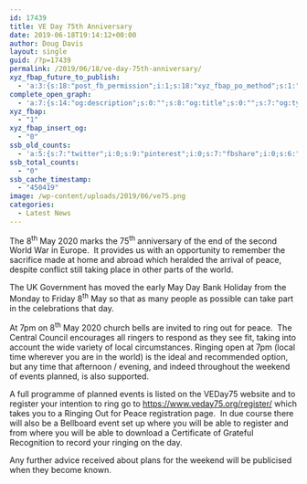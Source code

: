 ```yaml
---
id: 17439
title: VE Day 75th Anniversary
date: 2019-06-18T19:14:12+00:00
author: Doug Davis
layout: single
guid: /?p=17439
permalink: /2019/06/18/ve-day-75th-anniversary/
xyz_fbap_future_to_publish:
  - 'a:3:{s:18:"post_fb_permission";i:1;s:18:"xyz_fbap_po_method";s:1:"2";s:16:"xyz_fbap_message";s:62:"News item added to the CCCBR website: {POST_TITLE} {PERMALINK}";}'
complete_open_graph:
  - 'a:7:{s:14:"og:description";s:0:"";s:8:"og:title";s:0:"";s:7:"og:type";s:0:"";s:12:"twitter:card";s:7:"summary";s:15:"twitter:creator";s:0:"";s:19:"twitter:description";s:0:"";s:8:"og:image";s:5:"17441";}'
xyz_fbap:
  - "1"
xyz_fbap_insert_og:
  - "0"
ssb_old_counts:
  - 'a:5:{s:7:"twitter";i:0;s:9:"pinterest";i:0;s:7:"fbshare";i:0;s:6:"reddit";i:0;s:6:"tumblr";N;}'
ssb_total_counts:
  - "0"
ssb_cache_timestamp:
  - "450419"
image: /wp-content/uploads/2019/06/ve75.png
categories:
  - Latest News
---
```

The 8<sup>th</sup> May 2020 marks the 75<sup>th</sup> anniversary of the end of the second World War in Europe.  It provides us with an opportunity to remember the sacrifice made at home and abroad which heralded the arrival of peace, despite conflict still taking place in other parts of the world.

The UK Government has moved the early May Day Bank Holiday from the Monday to Friday 8<sup>th</sup> May so that as many people as possible can take part in the celebrations that day.

At 7pm on 8<sup>th</sup> May 2020 church bells are invited to ring out for peace.  The Central Council encourages all ringers to respond as they see fit, taking into account the wide variety of local circumstances. Ringing open at 7pm (local time wherever you are in the world) is the ideal and recommended option, but any time that afternoon / evening, and indeed throughout the weekend of events planned, is also supported.

A full programme of planned events is listed on the VEDay75 website and to register your intention to ring go to <a href="https://www.veday75.org/register/" target="_blank" rel="noopener noreferrer">https://www.veday75.org/register/</a> which takes you to a Ringing Out for Peace registration page.  In due course there will also be a Bellboard event set up where you will be able to register and from where you will be able to download a Certificate of Grateful Recognition to record your ringing on the day.

Any further advice received about plans for the weekend will be publicised when they become known.
